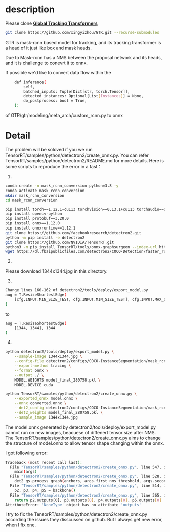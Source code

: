 # description

Please clone [**Global Tracking Transformers**](https://github.com/xingyizhou/GTR#readme)
```bash
git clone https://github.com/xingyizhou/GTR.git --recurse-submodules
```

GTR is mask-rcnn based model for tracking, and its tracking transformer is a head of it just like box and mask heads. 


Due to Mask-rcnn has a NMS between the proposal network and its heads, and it is challenge to conevrt it to onnx. 


If possible we'd like to convert data flow within the 
```bash
    def inference(
        self,
        batched_inputs: Tuple[Dict[str, torch.Tensor]],
        detected_instances: Optional[List[Instances]] = None,
        do_postprocess: bool = True,
    ):
```
of GTR/gtr/modeling/meta_arch/custom_rcnn.py to onnx

# Detail
The problem will be soloved if you we run TensorRT/samples/python/detectron2/create_onnx.py. 
You can refer TensorRT/samples/python/detectron2/README.md for more details.
Here is some scripts to reproduce the error in a fast：

1.

```bash
conda create -n mask_rcnn_conversion python=3.8 -y
conda activate mask_rcnn_conversion
mkdir mask_rcnn_conversion
cd mask_rcnn_conversion

pip install torch==1.12.1+cu113 torchvision==0.13.1+cu113 torchaudio==0.12.1 --extra-index-url https://download.pytorch.org/whl/cu113
pip install opencv-python
pip install protobuf==3.20.0
pip install onnx==1.12.0
pip install onnxruntime==1.12.1
git clone https://github.com/facebookresearch/detectron2.git
python -m pip install -e detectron2
git clone https://github.com/NVIDIA/TensorRT.git
python3 -m pip install TensorRT/tools/onnx-graphsurgeon --index-url https://pypi.ngc.nvidia.com
wget https://dl.fbaipublicfiles.com/detectron2/COCO-Detection/faster_rcnn_R_50_FPN_3x/137849458/model_final_280758.pkl
```
2.

Please download 1344x1344.jpg in this directory.

3.
```bash
Change lines 160-162 of detectron2/tools/deploy/export_model.py 
aug = T.ResizeShortestEdge(
    [cfg.INPUT.MIN_SIZE_TEST, cfg.INPUT.MIN_SIZE_TEST], cfg.INPUT.MAX_SIZE_TEST
)
```
to
```bash
aug = T.ResizeShortestEdge(
    [1344, 1344], 1344
)
```
4.
```bash
python detectron2/tools/deploy/export_model.py \
    --sample-image 1344x1344.jpg \
    --config-file detectron2/configs/COCO-InstanceSegmentation/mask_rcnn_R_50_FPN_3x.yaml \
    --export-method tracing \
    --format onnx \
    --output ./ \
    MODEL.WEIGHTS model_final_280758.pkl \
    MODEL.DEVICE cuda

python TensorRT/samples/python/detectron2/create_onnx.py \
    --exported_onnx model.onnx \
    --onnx converted.onnx \
    --det2_config detectron2/configs/COCO-InstanceSegmentation/mask_rcnn_R_50_FPN_3x.yaml \
    --det2_weights model_final_280758.pkl \
    --sample_image 1344x1344.jpg
```
The model.onnx generated by detectron2/tools/deploy/export_model.py cannot run on new images, beacuese of diffenert tensor size after NMS. The TensorRT/samples/python/detectron2/create_onnx.py aims to change the structure of model.onnx to allow tensor shape changing within the onnx. 

I got following error:
```bash
Traceback (most recent call last):
  File "TensorRT/samples/python/detectron2/create_onnx.py", line 547, in <module>
    main(args)
  File "TensorRT/samples/python/detectron2/create_onnx.py", line 528, in main
    det2_gs.process_graph(anchors, args.first_nms_threshold, args.second_nms_threshold)
  File "TensorRT/samples/python/detectron2/create_onnx.py", line 514, in process_graph
    p2, p3, p4, p5 = backbone()
  File "TensorRT/samples/python/detectron2/create_onnx.py", line 365, in backbone
    return p2.outputs[0], p3.outputs[0], p4.outputs[0], p5.outputs[0]
AttributeError: 'NoneType' object has no attribute 'outputs'
```
I try to fix the TensorRT/samples/python/detectron2/create_onnx.py according the issues they disscussed on github. But I always get new error, when I fix one.
